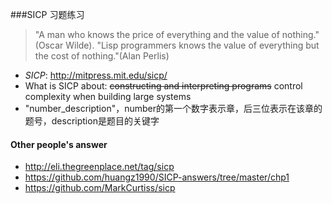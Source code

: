 ###SICP 习题练习
> "A man who knows the price of everything and the value of nothing."(Oscar Wilde).
> "Lisp programmers knows the value of everything but the cost of nothing."(Alan Perlis)

* *SICP*: http://mitpress.mit.edu/sicp/ 
* What is SICP about: ~~constructing and interpreting programs~~ control complexity when building large systems
* "number_description"，number的第一个数字表示章，后三位表示在该章的题号，description是题目的关键字
 
#### Other people's answer
* http://eli.thegreenplace.net/tag/sicp
* https://github.com/huangz1990/SICP-answers/tree/master/chp1
* https://github.com/MarkCurtiss/sicp
